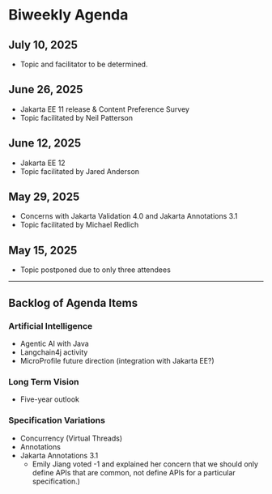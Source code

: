 # Biweekly Agenda

## July 10, 2025

* Topic and facilitator to be determined.

## June 26, 2025

* Jakarta EE 11 release & Content Preference Survey
* Topic facilitated by Neil Patterson

## June 12, 2025

* Jakarta EE 12
* Topic facilitated by Jared Anderson

## May 29, 2025

* Concerns with Jakarta Validation 4.0 and Jakarta Annotations 3.1
* Topic facilitated by Michael Redlich

## May 15, 2025

* Topic postponed due to only three attendees

---

## Backlog of Agenda Items

### Artificial Intelligence

* Agentic AI with Java
* Langchain4j activity
* MicroProfile future direction (integration with Jakarta EE?)

### Long Term Vision

* Five-year outlook

### Specification Variations

* Concurrency (Virtual Threads) 
* Annotations
* Jakarta Annotations 3.1
  * Emily Jiang voted -1 and explained her concern that we should only define APIs that are common, not define APIs for a particular specification.)
